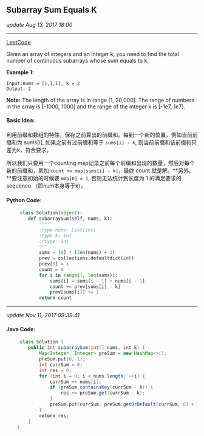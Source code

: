 ## Subarray Sum Equals K
_update Aug 13, 2017 18:00_

---
[LeetCode](https://leetcode.com/problems/subarray-sum-equals-k/description/)

Given an array of integers and an integer k, you need to find the total number of continuous subarrays whose sum equals to k.

**Example 1:**

    Input:nums = [1,1,1], k = 2
    Output: 2

**Note:**
The length of the array is in range [1, 20,000].
The range of numbers in the array is [-1000, 1000] and the range of the integer k is [-1e7, 1e7].

#### Basic Idea:
利用前缀和数组的特性，保存之前算出的前缀和。每到一个新的位置，例如当前前缀和为 sums[i], 如果之前有过前缀和等于 `sums[i] - k`, 则当前前缀和该前缀和只差为k，符合要求。

所以我们只要用一个counting map记录之前每个前缀和出现的数量，然后对每个新的前缀和，累加 `count += map[sums[i] - k]`，最终 count 就是解。**另外，**要注意初始的时候要 `map[0] = 1`, 否则无法统计到长度为 1 的满足要求的sequence （即num本身等于k）。

#### Python Code:
```python
     class Solution(object):
        def subarraySum(self, nums, k):
            """
            :type nums: List[int]
            :type k: int
            :rtype: int
            """
            sums = [0] * (len(nums) + 1)
            prev = collections.defaultdict(int)
            prev[0] = 1
            count = 0
            for i in range(1, len(sums)):
                sums[i] = sums[i - 1] + nums[i - 1]
                count += prev[sums[i] - k]
                prev[sums[i]] += 1
            return count
 ``` 
 
---
_update Nov 11, 2017 09:39:41_
#### Java Code:
```Java
     class Solution {
        public int subarraySum(int[] nums, int k) {
            Map<Integer, Integer> preSum = new HashMap<>();
            preSum.put(0, 1);
            int currSum = 0;
            int res = 0;
            for (int i = 0; i < nums.length; ++i) {
                currSum += nums[i];
                if (preSum.containsKey(currSum - k)) {
                    res += preSum.get(currSum - k);
                }
                preSum.put(currSum, preSum.getOrDefault(currSum, 0) + 1);
            }
            return res;
        }
    }
```